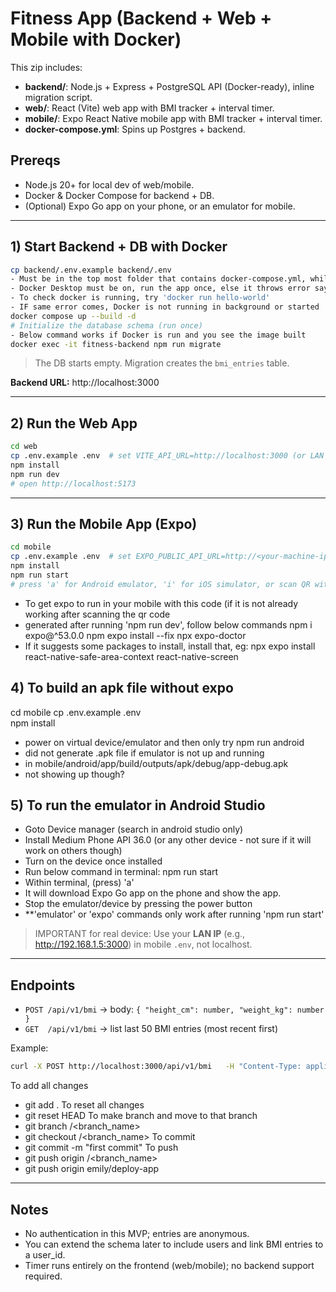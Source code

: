 # Fitness App (Backend + Web + Mobile with Docker)

This zip includes:
- **backend/**: Node.js + Express + PostgreSQL API (Docker-ready), inline migration script.
- **web/**: React (Vite) web app with BMI tracker + interval timer.
- **mobile/**: Expo React Native mobile app with BMI tracker + interval timer.
- **docker-compose.yml**: Spins up Postgres + backend.

## Prereqs
- Node.js 20+ for local dev of web/mobile.
- Docker & Docker Compose for backend + DB.
- (Optional) Expo Go app on your phone, or an emulator for mobile.

---

## 1) Start Backend + DB with Docker
```bash
cp backend/.env.example backend/.env
- Must be in the top most folder that contains docker-compose.yml, while running below command
- Docker Desktop must be on, run the app once, else it throws error saying 'unable to get image 'fitness-app-backend': error during connect '
- To check docker is running, try 'docker run hello-world'
- IF same error comes, Docker is not running in background or started
docker compose up --build -d
# Initialize the database schema (run once)
- Below command works if Docker is run and you see the image built
docker exec -it fitness-backend npm run migrate
```

> The DB starts empty. Migration creates the `bmi_entries` table.

**Backend URL:** http://localhost:3000

---

## 2) Run the Web App
```bash
cd web
cp .env.example .env  # set VITE_API_URL=http://localhost:3000 (or LAN IP)
npm install
npm run dev
# open http://localhost:5173
```

---

## 3) Run the Mobile App (Expo)
```bash
cd mobile
cp .env.example .env  # set EXPO_PUBLIC_API_URL=http://<your-machine-ip>:3000
npm install
npm run start
# press 'a' for Android emulator, 'i' for iOS simulator, or scan QR with Expo Go
```
- To get expo to run in your mobile with this code (if it is not already working after scanning the qr code
- generated after running 'npm run dev', follow below commands
  npm i expo@^53.0.0
  npm expo install --fix
  npx expo-doctor
- If it suggests some packages to install, install that, eg: npx expo install react-native-safe-area-context react-native-screen


## 4) To build an apk file without expo

cd mobile
cp .env.example .env  
npm install
- power on virtual device/emulator and then only try
npm run android
- did not generate .apk file if emulator is not up and running
- in mobile/android/app/build/outputs/apk/debug/app-debug.apk
- not showing up though?


## 5) To run the emulator in Android Studio

- Goto Device manager (search in android studio only)
- Install Medium Phone API 36.0 (or any other device - not sure if it will work on others though)
- Turn on the device once installed
- Run below command in terminal:
npm run start
- Within terminal,
(press) 'a'
- It will download Expo Go app on the phone and show the app.
- Stop the emulator/device by pressing the power button
- **'emulator' or 'expo' commands only work after running 'npm run start'

> IMPORTANT for real device: Use your **LAN IP** (e.g., http://192.168.1.5:3000) in mobile `.env`, not localhost.

---

## Endpoints
- `POST /api/v1/bmi` → body: `{ "height_cm": number, "weight_kg": number }`
- `GET  /api/v1/bmi` → list last 50 BMI entries (most recent first)

Example:
```bash
curl -X POST http://localhost:3000/api/v1/bmi   -H "Content-Type: application/json"   -d '{"height_cm": 175, "weight_kg": 72}'
```
To add all changes
- git add .
To reset all changes
- git reset HEAD
To make branch and move to that branch
- git branch <name of dev>/<branch_name>
- git checkout <name of dev>/<branch_name>
To commit
- git commit -m "first commit"
To push
- git push origin <user>/<branch_name>
- git push origin emily/deploy-app
---

## Notes
- No authentication in this MVP; entries are anonymous.
- You can extend the schema later to include users and link BMI entries to a user_id.
- Timer runs entirely on the frontend (web/mobile); no backend support required.
